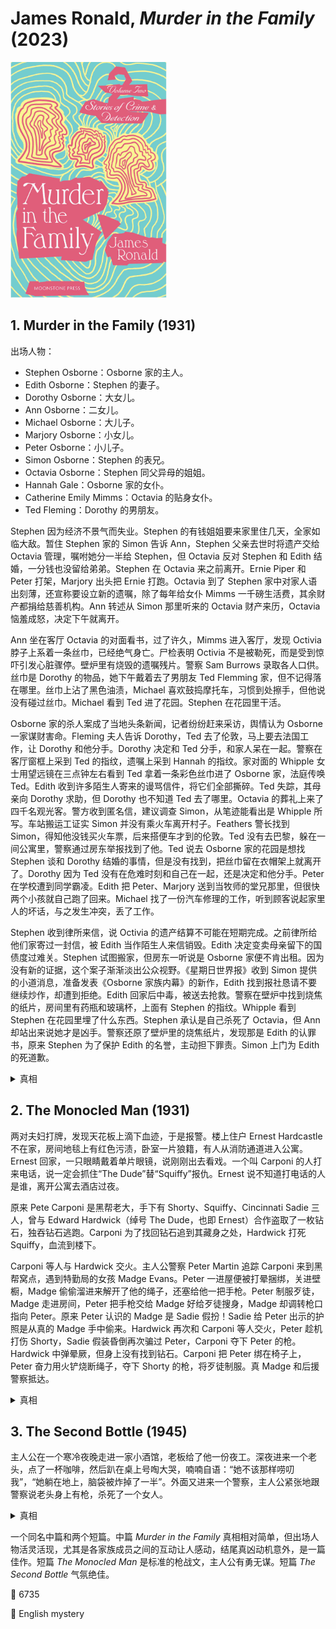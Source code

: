 # James Ronald, <i>Murder in the Family</i> (2023)

<img src=images/2023_cover_2.jpg width=250/>

## 1. Murder in the Family (1931)

出场人物：
* Stephen Osborne：Osborne 家的主人。
* Edith Osborne：Stephen 的妻子。
* Dorothy Osborne：大女儿。
* Ann Osborne：二女儿。
* Michael Osborne：大儿子。
* Marjory Osborne：小女儿。
* Peter Osborne：小儿子。
* Simon Osborne：Stephen 的表兄。
* Octavia Osborne：Stephen 同父异母的姐姐。
* Hannah Gale：Osborne 家的女仆。
* Catherine Emily Mimms：Octavia 的贴身女仆。
* Ted Fleming：Dorothy 的男朋友。

Stephen 因为经济不景气而失业。Stephen 的有钱姐姐要来家里住几天，全家如临大敌。暂住 Stephen 家的 Simon 告诉 Ann，Stephen 父亲去世时将遗产交给 Octavia 管理，嘱咐她分一半给 Stephen，但 Octavia 反对 Stephen 和 Edith 结婚，一分钱也没留给弟弟。Stephen 在 Octavia 来之前离开。Ernie Piper 和 Peter 打架，Marjory 出头把 Ernie 打跑。Octavia 到了 Stephen 家中对家人语出刻薄，还宣称要设立新的遗嘱，除了每年给女仆 Mimms 一千磅生活费，其余财产都捐给慈善机构。Ann 转述从 Simon 那里听来的 Octavia 财产来历，Octavia 恼羞成怒，决定下午就离开。

Ann 坐在客厅 Octavia 的对面看书，过了许久，Mimms 进入客厅，发现 Octivia 脖子上系着一条丝巾，已经绝气身亡。尸检表明 Octivia 不是被勒死，而是受到惊吓引发心脏骤停。壁炉里有烧毁的遗嘱残片。警察 Sam Burrows 录取各人口供。丝巾是 Dorothy 的物品，她下午戴着去了男朋友 Ted Flemming 家，但不记得落在哪里。丝巾上沾了黑色油渍，Michael 喜欢鼓捣摩托车，习惯到处擦手，但他说没有碰过丝巾。Michael 看到 Ted 进了花园。Stephen 在花园里干活。

Osborne 家的杀人案成了当地头条新闻，记者纷纷赶来采访，舆情认为 Osborne 一家谋财害命。Fleming 夫人告诉 Dorothy，Ted 去了伦敦，马上要去法国工作，让 Dorothy 和他分手。Dorothy 决定和 Ted 分手，和家人呆在一起。警察在客厅窗框上采到 Ted 的指纹，遗嘱上采到 Hannah 的指纹。家对面的 Whipple 女士用望远镜在三点钟左右看到 Ted 拿着一条彩色丝巾进了 Osborne 家，法庭传唤 Ted。Edith 收到许多陌生人寄来的谩骂信件，将它们全部撕碎。Ted 失踪，其母亲向 Dorothy 求助，但 Dorothy 也不知道 Ted 去了哪里。Octavia 的葬礼上来了四千名观光客。警方收到匿名信，建议调查 Simon，从笔迹能看出是 Whipple 所写。车站搬运工证实 Simon 并没有乘火车离开村子。Feathers 警长找到 Simon，得知他没钱买火车票，后来搭便车才到的伦敦。Ted 没有去巴黎，躲在一间公寓里，警察通过房东举报找到了他。Ted 说去 Osborne 家的花园是想找 Stephen 谈和 Dorothy 结婚的事情，但是没有找到，把丝巾留在衣帽架上就离开了。Dorothy 因为 Ted 没有在危难时刻和自己在一起，还是决定和他分手。Peter 在学校遭到同学霸凌。Edith 把 Peter、Marjory 送到当牧师的堂兄那里，但很快两个小孩就自己跑了回来。Michael 找了一份汽车修理的工作，听到顾客说起家里人的坏话，与之发生冲突，丢了工作。

Stephen 收到律所来信，说 Octivia 的遗产结算不可能在短期完成。之前律所给他们家寄过一封信，被 Edith 当作陌生人来信销毁。Edith 决定变卖母亲留下的国债度过难关。Stephen 试图搬家，但房东一听说是 Osborne 家便不肯出租。因为没有新的证据，这个案子渐渐淡出公众视野。《星期日世界报》收到 Simon 提供的小道消息，准备发表《Osborne 家族内幕》的新作，Edith 找到报社恳请不要继续炒作，却遭到拒绝。Edith 回家后中毒，被送去抢救。警察在壁炉中找到烧焦的纸片，房间里有药瓶和玻璃杯，上面有 Stephen 的指纹。Whipple 看到 Stephen 在花园里埋了什么东西。Stephen 承认是自己杀死了 Octavia，但 Ann 却站出来说她才是凶手。警察还原了壁炉里的烧焦纸片，发现那是 Edith 的认罪书，原来 Stephen 为了保护 Edith 的名誉，主动担下罪责。Simon 上门为 Edith 的死道歉。

<details><summary>真相</summary>
凶手是 Mimms，她长了肿瘤活不过六个月，Octavia 说每年给她一千磅是故意羞辱她命不长久，所以她杀死 Octavia 泄愤。
</details>

## 2. The Monocled Man (1931)

两对夫妇打牌，发现天花板上滴下血迹，于是报警。楼上住户 Ernest Hardcastle 不在家，房间地毯上有红色污渍，卧室一片狼籍，有人从消防通道进入公寓。Ernest 回家，一只眼睛戴着单片眼镜，说刚刚出去看戏。一个叫 Carponi 的人打来电话，说一定会抓住“The Dude”替“Squiffy”报仇。Ernest 说不知道打电话的人是谁，离开公寓去酒店过夜。

原来 Pete Carponi 是黑帮老大，手下有 Shorty、Squiffy、Cincinnati Sadie 三人，曾与 Edward Hardwick（绰号 The Dude，也即 Ernest）合作盗取了一枚钻石，独吞钻石逃跑。Carponi 为了找回钻石追到其藏身之处，Hardwick 打死 Squiffy，血流到楼下。

Carponi 等人与 Hardwick 交火。主人公警察 Peter Martin 追踪 Carponi 来到黑帮窝点，遇到特勤局的女孩 Madge Evans。Peter 一进屋便被打晕捆绑，关进壁橱，Madge 偷偷溜进来解开了他的绳子，还塞给他一把手枪。Peter 制服歹徒，Madge 走进房间，Peter 把手枪交给 Madge 好给歹徒搜身，Madge 却调转枪口指向 Peter。原来 Peter 认识的 Madge 是 Sadie 假扮！Sadie 给 Peter 出示的护照是从真的 Madge 手中偷来。Hardwick 再次和 Carponi 等人交火，Peter 趁机打伤 Shorty，Sadie 假装昏倒再次骗过 Peter，Carponi 夺下 Peter 的枪。Hardwick 中弹晕厥，但身上没有找到钻石。Carponi 把 Peter 绑在椅子上，Peter 奋力用火铲烧断绳子，夺下 Shorty 的枪，将歹徒制服。真 Madge 和后援警察抵达。

<details><summary>真相</summary>
Madge 丢失证件，无法证实自己身份，所以把 Peter 塞入壁橱，后来解开他的绳子，给了他一把手枪。钻石是 Hardwick 单片眼镜后面的假眼。
</details>

## 3. The Second Bottle (1945)

主人公在一个寒冷夜晚走进一家小酒馆，老板给了他一份夜工。深夜进来一个老头，点了一杯咖啡，然后趴在桌上号啕大哭，喃喃自语：“她不该那样唠叨我”，“她躺在地上，脑袋被炸掉了一半”。外面又进来一个警察，主人公紧张地跟警察说老头身上有枪，杀死了一个女人。

<details><summary>真相</summary>
老头二十年前杀死了自己的妻子，坐了十五年监狱。老头只有两瓶酒的酒量，喝第一瓶会哭闹，觉得妻子躺在地上，脑袋被打烂，等着他回家，喝完第二瓶就不在乎了。主人公看到老头身上的“枪”是第二瓶酒。
</details>

一个同名中篇和两个短篇。中篇 <i>Murder in the Family</i> 真相相对简单，但出场人物活灵活现，尤其是各家族成员之间的互动让人感动，结尾真凶动机意外，是一篇佳作。短篇 <i>The Monocled Man</i> 是标准的枪战文，主人公有勇无谋。短篇 <i>The Second Bottle</i> 气氛绝佳。

:link: 6735

:file_folder: English mystery
